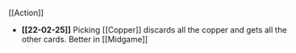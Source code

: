 [[Action]]
- **[[22-02-25]]**
Picking [[Copper]] discards all the copper and gets all the other cards. Better in [[Midgame]]
